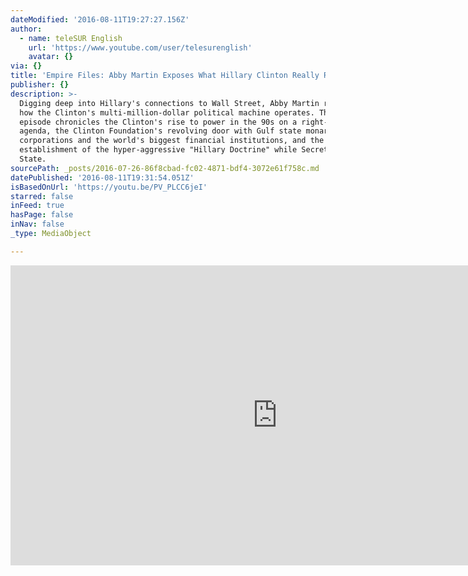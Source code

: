 ```yaml
---
dateModified: '2016-08-11T19:27:27.156Z'
author:
  - name: teleSUR English
    url: 'https://www.youtube.com/user/telesurenglish'
    avatar: {}
via: {}
title: 'Empire Files: Abby Martin Exposes What Hillary Clinton Really Represents'
publisher: {}
description: >-
  Digging deep into Hillary's connections to Wall Street, Abby Martin reveals
  how the Clinton's multi-million-dollar political machine operates. This
  episode chronicles the Clinton's rise to power in the 90s on a right-wing
  agenda, the Clinton Foundation's revolving door with Gulf state monarchies,
  corporations and the world's biggest financial institutions, and the
  establishment of the hyper-aggressive "Hillary Doctrine" while Secretary of
  State.
sourcePath: _posts/2016-07-26-86f8cbad-fc02-4871-bdf4-3072e61f758c.md
datePublished: '2016-08-11T19:31:54.051Z'
isBasedOnUrl: 'https://youtu.be/PV_PLCC6jeI'
starred: false
inFeed: true
hasPage: false
inNav: false
_type: MediaObject

---
```

<iframe src="https://cdn.embedly.com/widgets/media.html?src=https%3A%2F%2Fwww.youtube.com%2Fembed%2FPV_PLCC6jeI%3Ffeature%3Doembed&amp;url=http%3A%2F%2Fwww.youtube.com%2Fwatch%3Fv%3DPV_PLCC6jeI&amp;image=https%3A%2F%2Fi.ytimg.com%2Fvi%2FPV_PLCC6jeI%2Fhqdefault.jpg&amp;key=b7d04c9b404c499eba89ee7072e1c4f7&amp;type=text%2Fhtml&amp;schema=youtube" width="854" height="480" scrolling="no" frameborder="0" allowfullscreen="" style=""></iframe>